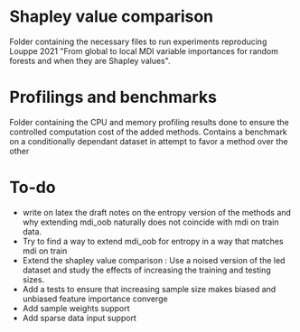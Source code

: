 # Shapley value comparison
Folder containing the necessary files to run experiments reproducing Louppe 2021 "From global to local MDI variable importances for random forests and when they are Shapley values".
# Profilings and benchmarks 
Folder containing the CPU and memory profiling results done to ensure the controlled computation cost of the added methods. Contains a benchmark on a conditionally dependant dataset in attempt to favor a method over the other
# To-do
- write on latex the draft notes on the entropy version of the methods and why extending mdi_oob naturally does not coincide with mdi on train data.
- Try to find a way to extend mdi_oob for entropy in a way that matches mdi on train
- Extend the shapley value comparison : Use a noised version of the led dataset and study the effects of increasing the training and testing sizes.
- Add a tests to ensure that increasing sample size makes biased and unbiased feature importance converge 
- Add sample weights support
- Add sparse data input support
